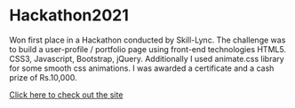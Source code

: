 # Hackathon2021
Won first place in a Hackathon conducted by Skill-Lync. The challenge was to build a user-profile / portfolio page using front-end technologies HTML5. CSS3, Javascript, Bootstrap, jQuery. Additionally I used animate.css library for some smooth css animations. I was awarded a certificate and a cash prize of Rs.10,000. 

[Click here to check out the site](https://adithkrishnan98.github.io/Hackathon2021/Hackathon/)
